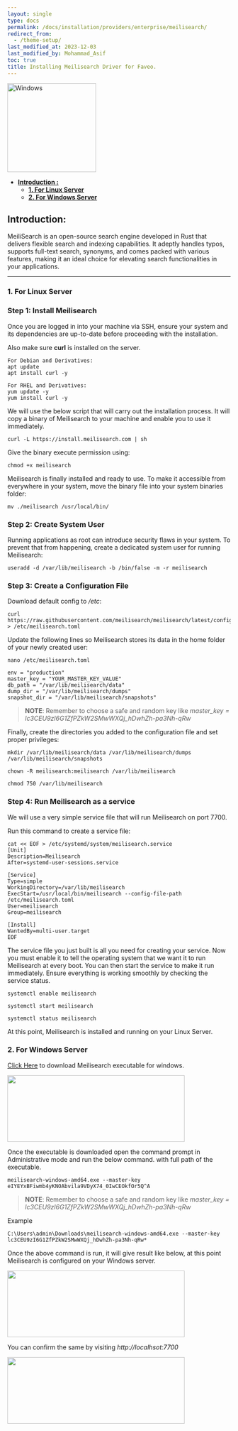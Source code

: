 ```yaml
---
layout: single
type: docs
permalink: /docs/installation/providers/enterprise/meilisearch/
redirect_from:
  - /theme-setup/
last_modified_at: 2023-12-03
last_modified_by: Mohammad_Asif
toc: true
title: Installing Meilisearch Driver for Faveo.
---
```

<img alt="Windows" src="https://assets-global.website-files.com/64c7a317aea92912392c0420/64e78fa96ece14d6a2632a57_Meilisearch_logo.webp" width="200"  />

- [<strong>Introduction :</strong>](#introduction-) 
    - [<strong>1. For Linux Server</strong>](#1-for-linux-server)
    - [<strong>2. For Windows Server</strong>](#2-for-windows-server)

<a id="introduction-" name="introduction-"></a>

## <strong>Introduction:</strong>

MeiliSearch is an open-source search engine developed in Rust that delivers flexible search and indexing capabilities. It adeptly handles typos, supports full-text search, synonyms, and comes packed with various features, making it an ideal choice for elevating search functionalities in your applications.

---

<a id="1-for-linux-server" name="1-for-linux-server"></a>

### <strong>1. For Linux Server</strong>

### Step 1:  Install Meilisearch
Once you are logged in into your machine via SSH, ensure your system and its dependencies are up-to-date before proceeding with the installation.

Also make sure **curl** is installed on the server.

```
For Debian and Derivatives:
apt update
apt install curl -y
```

```
For RHEL and Derivatives:
yum update -y
yum install curl -y
```

We will use the below script that will carry out the installation process. It will copy a binary of Meilisearch to your machine and enable you to use it immediately.

```
curl -L https://install.meilisearch.com | sh
```

Give the binary execute permission using:
```
chmod +x meilisearch
```

Meilisearch is finally installed and ready to use. To make it accessible from everywhere in your system, move the binary file into your system binaries folder:

```
mv ./meilisearch /usr/local/bin/
```

### Step 2: Create System User
Running applications as root can introduce security flaws in your system. To prevent that from happening, create a dedicated system user for running Meilisearch:

```
useradd -d /var/lib/meilisearch -b /bin/false -m -r meilisearch
```

### Step 3: Create a Configuration File
Download default config to */etc*:

```
curl https://raw.githubusercontent.com/meilisearch/meilisearch/latest/config.toml > /etc/meilisearch.toml
```

Update the following lines so Meilisearch stores its data in the home folder of your newly created user:



```
nano /etc/meilisearch.toml
```

```
env = "production"
master_key = "YOUR_MASTER_KEY_VALUE"
db_path = "/var/lib/meilisearch/data"
dump_dir = "/var/lib/meilisearch/dumps"
snapshot_dir = "/var/lib/meilisearch/snapshots"
```

>**NOTE**:  Remember to choose a safe and random key like *master_key = lc3CEU9zI6G1ZfPZkW2SMwWXQj_hDwhZh-pa3Nh-qRw*

Finally, create the directories you added to the configuration file and set proper privileges:

```
mkdir /var/lib/meilisearch/data /var/lib/meilisearch/dumps /var/lib/meilisearch/snapshots

chown -R meilisearch:meilisearch /var/lib/meilisearch

chmod 750 /var/lib/meilisearch
```
 
### Step 4: Run Meilisearch as a service
We will use a very simple service file that will run Meilisearch on port 7700.

Run this command to create a service file:

```
cat << EOF > /etc/systemd/system/meilisearch.service
[Unit]
Description=Meilisearch
After=systemd-user-sessions.service

[Service]
Type=simple
WorkingDirectory=/var/lib/meilisearch
ExecStart=/usr/local/bin/meilisearch --config-file-path /etc/meilisearch.toml
User=meilisearch
Group=meilisearch

[Install]
WantedBy=multi-user.target
EOF
```


The service file you just built is all you need for creating your service. Now you must enable it to tell the operating system that we want it to run Meilisearch at every boot. You can then start the service to make it run immediately. Ensure everything is working smoothly by checking the service status.

```
systemctl enable meilisearch

systemctl start meilisearch

systemctl status meilisearch
```

At this point, Meilisearch is installed and running on your Linux Server.

<a id="2-for-windows-server" name="2-for-windows-server"></a>

### <strong>2. For Windows Server</strong>

<a href="https://github.com/meilisearch/meilisearch/releases/tag/v1.5.0" target="_blank" rel="noopener">Click Here</a> to download Meilisearch executable for windows.

<img src="https://raw.githubusercontent.com/ladybirdweb/faveo-server-images/master/_docs/installation/providers/enterprise/GUI-images/meili.png" alt="" style=" width:400px ; height:150px ">

Once the executable is downloaded open the command prompt in Administrative mode and run the below command. with full path of the executable.

```
meilisearch-windows-amd64.exe --master-key eIYEYxBFiwmb4yKNOAbvila9VDyX74_0IwCEOkfOr5Q^A
```

>**NOTE**:  Remember to choose a safe and random key like *master_key = lc3CEU9zI6G1ZfPZkW2SMwWXQj_hDwhZh-pa3Nh-qRw*

Example
```
C:\Users\admin\Downloads\meilisearch-windows-amd64.exe --master-key lc3CEU9zI6G1ZfPZkW2SMwWXQj_hDwhZh-pa3Nh-qRw*
```

Once the above command is run, it will give result like below, at this point Meilisearch is configured on your Windows server.

<img src="https://raw.githubusercontent.com/ladybirdweb/faveo-server-images/master/_docs/installation/providers/enterprise/GUI-images/meili2.png" alt="" style=" width:400px ; height:150px ">

You can confirm the same by visiting *http://localhsot:7700*

<img src="https://raw.githubusercontent.com/ladybirdweb/faveo-server-images/master/_docs/installation/providers/enterprise/GUI-images/meili3.png" alt="" style=" width:400px ; height:150px ">













